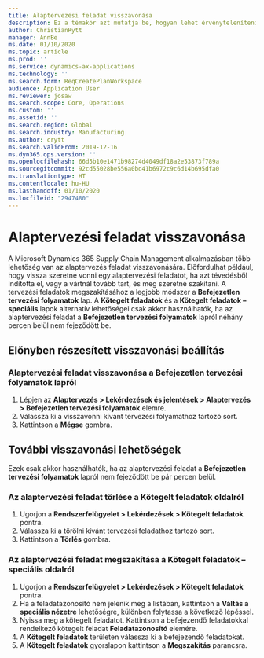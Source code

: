 ```yaml
---
title: Alaptervezési feladat visszavonása
description: Ez a témakör azt mutatja be, hogyan lehet érvényteleníteni egy olyan aktív tervezési feladatot, amely a beépített tervezési funkciót használja.
author: ChristianRytt
manager: AnnBe
ms.date: 01/10/2020
ms.topic: article
ms.prod: ''
ms.service: dynamics-ax-applications
ms.technology: ''
ms.search.form: ReqCreatePlanWorkspace
audience: Application User
ms.reviewer: josaw
ms.search.scope: Core, Operations
ms.custom: ''
ms.assetid: ''
ms.search.region: Global
ms.search.industry: Manufacturing
ms.author: crytt
ms.search.validFrom: 2019-12-16
ms.dyn365.ops.version: ''
ms.openlocfilehash: 66d5b10e1471b98274d4049df18a2e53873f789a
ms.sourcegitcommit: 92cd55028be556a0bd41b6972c9c6d14b695dfa0
ms.translationtype: HT
ms.contentlocale: hu-HU
ms.lasthandoff: 01/10/2020
ms.locfileid: "2947480"
---
```

# <a name="cancel-a-master-planning-job"></a>Alaptervezési feladat visszavonása

A Microsoft Dynamics 365 Supply Chain Management alkalmazásban több lehetőség van az alaptervezés feladat visszavonására. Előfordulhat például, hogy vissza szeretne vonni egy alaptervezési feladatot, ha azt tévedésből indította el, vagy a vártnál tovább tart, és meg szeretné szakítani. A tervezési feladatok megszakításához a legjobb módszer a **Befejezetlen tervezési folyamatok** lap. A **Kötegelt feladatok** és a **Kötegelt feladatok – speciális** lapok alternatív lehetőségei csak akkor használhatók, ha az alaptervezési feladat a **Befejezetlen tervezési folyamatok** lapról néhány percen belül nem fejeződött be.

## <a name="preferred-cancel-option"></a>Előnyben részesített visszavonási beállítás
### <a name="cancel-master-planning-job-from-unfinished-planning-processes-page"></a>Alaptervezési feladat visszavonása a **Befejezetlen tervezési folyamatok** lapról
1. Lépjen az **Alaptervezés > Lekérdezések és jelentések > Alaptervezés > Befejezetlen tervezési folyamatok** elemre.
2. Válassza ki a visszavonni kívánt tervezési folyamathoz tartozó sort.
3. Kattintson a **Mégse** gombra.

## <a name="additional-cancel-options"></a>További visszavonási lehetőségek
Ezek csak akkor használhatók, ha az alaptervezési feladat a **Befejezetlen tervezési folyamatok** lapról nem fejeződött be pár percen belül.

### <a name="delete-master-planning-job-from-the-batch-jobs-page"></a>Az alaptervezési feladat törlése a **Kötegelt feladatok** oldalról
1. Ugorjon a **Rendszerfelügyelet > Lekérdezések > Kötegelt feladatok** pontra.
2. Válassza ki a törölni kívánt tervezési feladathoz tartozó sort.
3. Kattintson a **Törlés** gombra.

### <a name="abort-master-planning-job-task-from-the-batch-jobs-enhanced-page"></a>Az alaptervezési feladat megszakítása a **Kötegelt feladatok – speciális** oldalról
1. Ugorjon a **Rendszerfelügyelet > Lekérdezések > Kötegelt feladatok** pontra.
2. Ha a feladatazonosító nem jelenik meg a listában, kattintson a **Váltás a speciális nézetre** lehetőségre, különben folytassa a következő lépéssel.
3. Nyissa meg a kötegelt feladatot. Kattintson a befejezendő feladatokkal rendelkező kötegelt feladat **Feladatazonosító** elemére.
4. A **Kötegelt feladatok** területen válassza ki a befejezendő feladatokat.
5. A **Kötegelt feladatok** gyorslapon kattintson a **Megszakítás** parancsra.
